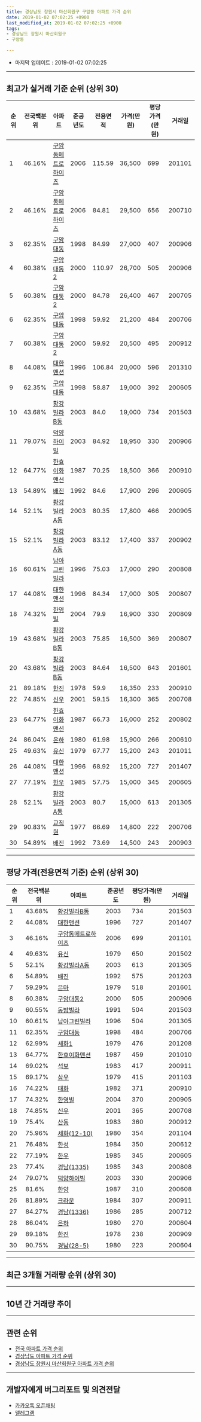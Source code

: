```yaml
---
title: 경상남도 창원시 마산회원구 구암동 아파트 가격 순위
date: 2019-01-02 07:02:25 +0900
last_modified_at: 2019-01-02 07:02:25 +0900
tags:
- 경상남도 창원시 마산회원구
- 구암동

---
```


* 마지막 업데이트 : 2019-01-02 07:02:25

---

## 최고가 실거래 기준 순위 (상위 30)


|순위|전국백분위|아파트|준공년도|전용면적|가격(만원)|평당가격(만원)|거래일|
|---|---|---|---|---|---|---|---|
|1|46.16%|[구암동메트로하이츠](https://search.naver.com/search.naver?query=%EA%B2%BD%EC%83%81%EB%82%A8%EB%8F%84+%EC%B0%BD%EC%9B%90%EC%8B%9C+%EB%A7%88%EC%82%B0%ED%9A%8C%EC%9B%90%EA%B5%AC+%EA%B5%AC%EC%95%94%EB%8F%99+%EA%B5%AC%EC%95%94%EB%8F%99%EB%A9%94%ED%8A%B8%EB%A1%9C%ED%95%98%EC%9D%B4%EC%B8%A0)|2006|115.59|36,500|699|201101|
|2|46.16%|[구암동메트로하이츠](https://search.naver.com/search.naver?query=%EA%B2%BD%EC%83%81%EB%82%A8%EB%8F%84+%EC%B0%BD%EC%9B%90%EC%8B%9C+%EB%A7%88%EC%82%B0%ED%9A%8C%EC%9B%90%EA%B5%AC+%EA%B5%AC%EC%95%94%EB%8F%99+%EA%B5%AC%EC%95%94%EB%8F%99%EB%A9%94%ED%8A%B8%EB%A1%9C%ED%95%98%EC%9D%B4%EC%B8%A0)|2006|84.81|29,500|656|200710|
|3|62.35%|[구암대동](https://search.naver.com/search.naver?query=%EA%B2%BD%EC%83%81%EB%82%A8%EB%8F%84+%EC%B0%BD%EC%9B%90%EC%8B%9C+%EB%A7%88%EC%82%B0%ED%9A%8C%EC%9B%90%EA%B5%AC+%EA%B5%AC%EC%95%94%EB%8F%99+%EA%B5%AC%EC%95%94%EB%8C%80%EB%8F%99)|1998|84.99|27,000|407|200906|
|4|60.38%|[구암대동2](https://search.naver.com/search.naver?query=%EA%B2%BD%EC%83%81%EB%82%A8%EB%8F%84+%EC%B0%BD%EC%9B%90%EC%8B%9C+%EB%A7%88%EC%82%B0%ED%9A%8C%EC%9B%90%EA%B5%AC+%EA%B5%AC%EC%95%94%EB%8F%99+%EA%B5%AC%EC%95%94%EB%8C%80%EB%8F%992)|2000|110.97|26,700|505|200906|
|5|60.38%|[구암대동2](https://search.naver.com/search.naver?query=%EA%B2%BD%EC%83%81%EB%82%A8%EB%8F%84+%EC%B0%BD%EC%9B%90%EC%8B%9C+%EB%A7%88%EC%82%B0%ED%9A%8C%EC%9B%90%EA%B5%AC+%EA%B5%AC%EC%95%94%EB%8F%99+%EA%B5%AC%EC%95%94%EB%8C%80%EB%8F%992)|2000|84.78|26,400|467|200705|
|6|62.35%|[구암대동](https://search.naver.com/search.naver?query=%EA%B2%BD%EC%83%81%EB%82%A8%EB%8F%84+%EC%B0%BD%EC%9B%90%EC%8B%9C+%EB%A7%88%EC%82%B0%ED%9A%8C%EC%9B%90%EA%B5%AC+%EA%B5%AC%EC%95%94%EB%8F%99+%EA%B5%AC%EC%95%94%EB%8C%80%EB%8F%99)|1998|59.92|21,200|484|200706|
|7|60.38%|[구암대동2](https://search.naver.com/search.naver?query=%EA%B2%BD%EC%83%81%EB%82%A8%EB%8F%84+%EC%B0%BD%EC%9B%90%EC%8B%9C+%EB%A7%88%EC%82%B0%ED%9A%8C%EC%9B%90%EA%B5%AC+%EA%B5%AC%EC%95%94%EB%8F%99+%EA%B5%AC%EC%95%94%EB%8C%80%EB%8F%992)|2000|59.92|20,500|495|200912|
|8|44.08%|[대한맨션](https://search.naver.com/search.naver?query=%EA%B2%BD%EC%83%81%EB%82%A8%EB%8F%84+%EC%B0%BD%EC%9B%90%EC%8B%9C+%EB%A7%88%EC%82%B0%ED%9A%8C%EC%9B%90%EA%B5%AC+%EA%B5%AC%EC%95%94%EB%8F%99+%EB%8C%80%ED%95%9C%EB%A7%A8%EC%85%98)|1996|106.84|20,000|596|201310|
|9|62.35%|[구암대동](https://search.naver.com/search.naver?query=%EA%B2%BD%EC%83%81%EB%82%A8%EB%8F%84+%EC%B0%BD%EC%9B%90%EC%8B%9C+%EB%A7%88%EC%82%B0%ED%9A%8C%EC%9B%90%EA%B5%AC+%EA%B5%AC%EC%95%94%EB%8F%99+%EA%B5%AC%EC%95%94%EB%8C%80%EB%8F%99)|1998|58.87|19,000|392|200605|
|10|43.68%|[황강빌라B동](https://search.naver.com/search.naver?query=%EA%B2%BD%EC%83%81%EB%82%A8%EB%8F%84+%EC%B0%BD%EC%9B%90%EC%8B%9C+%EB%A7%88%EC%82%B0%ED%9A%8C%EC%9B%90%EA%B5%AC+%EA%B5%AC%EC%95%94%EB%8F%99+%ED%99%A9%EA%B0%95%EB%B9%8C%EB%9D%BCB%EB%8F%99)|2003|84.0|19,000|734|201503|
|11|79.07%|[덕양하이빌](https://search.naver.com/search.naver?query=%EA%B2%BD%EC%83%81%EB%82%A8%EB%8F%84+%EC%B0%BD%EC%9B%90%EC%8B%9C+%EB%A7%88%EC%82%B0%ED%9A%8C%EC%9B%90%EA%B5%AC+%EA%B5%AC%EC%95%94%EB%8F%99+%EB%8D%95%EC%96%91%ED%95%98%EC%9D%B4%EB%B9%8C)|2003|84.92|18,950|330|200906|
|12|64.77%|[한효이화맨션](https://search.naver.com/search.naver?query=%EA%B2%BD%EC%83%81%EB%82%A8%EB%8F%84+%EC%B0%BD%EC%9B%90%EC%8B%9C+%EB%A7%88%EC%82%B0%ED%9A%8C%EC%9B%90%EA%B5%AC+%EA%B5%AC%EC%95%94%EB%8F%99+%ED%95%9C%ED%9A%A8%EC%9D%B4%ED%99%94%EB%A7%A8%EC%85%98)|1987|70.25|18,500|366|200910|
|13|54.89%|[배진](https://search.naver.com/search.naver?query=%EA%B2%BD%EC%83%81%EB%82%A8%EB%8F%84+%EC%B0%BD%EC%9B%90%EC%8B%9C+%EB%A7%88%EC%82%B0%ED%9A%8C%EC%9B%90%EA%B5%AC+%EA%B5%AC%EC%95%94%EB%8F%99+%EB%B0%B0%EC%A7%84)|1992|84.6|17,900|296|200605|
|14|52.1%|[황강빌라A동](https://search.naver.com/search.naver?query=%EA%B2%BD%EC%83%81%EB%82%A8%EB%8F%84+%EC%B0%BD%EC%9B%90%EC%8B%9C+%EB%A7%88%EC%82%B0%ED%9A%8C%EC%9B%90%EA%B5%AC+%EA%B5%AC%EC%95%94%EB%8F%99+%ED%99%A9%EA%B0%95%EB%B9%8C%EB%9D%BCA%EB%8F%99)|2003|80.35|17,800|466|200905|
|15|52.1%|[황강빌라A동](https://search.naver.com/search.naver?query=%EA%B2%BD%EC%83%81%EB%82%A8%EB%8F%84+%EC%B0%BD%EC%9B%90%EC%8B%9C+%EB%A7%88%EC%82%B0%ED%9A%8C%EC%9B%90%EA%B5%AC+%EA%B5%AC%EC%95%94%EB%8F%99+%ED%99%A9%EA%B0%95%EB%B9%8C%EB%9D%BCA%EB%8F%99)|2003|83.12|17,400|337|200902|
|16|60.61%|[남아그린빌라](https://search.naver.com/search.naver?query=%EA%B2%BD%EC%83%81%EB%82%A8%EB%8F%84+%EC%B0%BD%EC%9B%90%EC%8B%9C+%EB%A7%88%EC%82%B0%ED%9A%8C%EC%9B%90%EA%B5%AC+%EA%B5%AC%EC%95%94%EB%8F%99+%EB%82%A8%EC%95%84%EA%B7%B8%EB%A6%B0%EB%B9%8C%EB%9D%BC)|1996|75.03|17,000|290|200808|
|17|44.08%|[대한맨션](https://search.naver.com/search.naver?query=%EA%B2%BD%EC%83%81%EB%82%A8%EB%8F%84+%EC%B0%BD%EC%9B%90%EC%8B%9C+%EB%A7%88%EC%82%B0%ED%9A%8C%EC%9B%90%EA%B5%AC+%EA%B5%AC%EC%95%94%EB%8F%99+%EB%8C%80%ED%95%9C%EB%A7%A8%EC%85%98)|1996|84.34|17,000|305|200807|
|18|74.32%|[한영빌](https://search.naver.com/search.naver?query=%EA%B2%BD%EC%83%81%EB%82%A8%EB%8F%84+%EC%B0%BD%EC%9B%90%EC%8B%9C+%EB%A7%88%EC%82%B0%ED%9A%8C%EC%9B%90%EA%B5%AC+%EA%B5%AC%EC%95%94%EB%8F%99+%ED%95%9C%EC%98%81%EB%B9%8C)|2004|79.9|16,900|330|200809|
|19|43.68%|[황강빌라B동](https://search.naver.com/search.naver?query=%EA%B2%BD%EC%83%81%EB%82%A8%EB%8F%84+%EC%B0%BD%EC%9B%90%EC%8B%9C+%EB%A7%88%EC%82%B0%ED%9A%8C%EC%9B%90%EA%B5%AC+%EA%B5%AC%EC%95%94%EB%8F%99+%ED%99%A9%EA%B0%95%EB%B9%8C%EB%9D%BCB%EB%8F%99)|2003|75.85|16,500|369|200807|
|20|43.68%|[황강빌라B동](https://search.naver.com/search.naver?query=%EA%B2%BD%EC%83%81%EB%82%A8%EB%8F%84+%EC%B0%BD%EC%9B%90%EC%8B%9C+%EB%A7%88%EC%82%B0%ED%9A%8C%EC%9B%90%EA%B5%AC+%EA%B5%AC%EC%95%94%EB%8F%99+%ED%99%A9%EA%B0%95%EB%B9%8C%EB%9D%BCB%EB%8F%99)|2003|84.64|16,500|643|201601|
|21|89.18%|[한진](https://search.naver.com/search.naver?query=%EA%B2%BD%EC%83%81%EB%82%A8%EB%8F%84+%EC%B0%BD%EC%9B%90%EC%8B%9C+%EB%A7%88%EC%82%B0%ED%9A%8C%EC%9B%90%EA%B5%AC+%EA%B5%AC%EC%95%94%EB%8F%99+%ED%95%9C%EC%A7%84)|1978|59.9|16,350|233|200910|
|22|74.85%|[신우](https://search.naver.com/search.naver?query=%EA%B2%BD%EC%83%81%EB%82%A8%EB%8F%84+%EC%B0%BD%EC%9B%90%EC%8B%9C+%EB%A7%88%EC%82%B0%ED%9A%8C%EC%9B%90%EA%B5%AC+%EA%B5%AC%EC%95%94%EB%8F%99+%EC%8B%A0%EC%9A%B0)|2001|59.15|16,300|365|200708|
|23|64.77%|[한효이화맨션](https://search.naver.com/search.naver?query=%EA%B2%BD%EC%83%81%EB%82%A8%EB%8F%84+%EC%B0%BD%EC%9B%90%EC%8B%9C+%EB%A7%88%EC%82%B0%ED%9A%8C%EC%9B%90%EA%B5%AC+%EA%B5%AC%EC%95%94%EB%8F%99+%ED%95%9C%ED%9A%A8%EC%9D%B4%ED%99%94%EB%A7%A8%EC%85%98)|1987|66.73|16,000|252|200802|
|24|86.04%|[은하](https://search.naver.com/search.naver?query=%EA%B2%BD%EC%83%81%EB%82%A8%EB%8F%84+%EC%B0%BD%EC%9B%90%EC%8B%9C+%EB%A7%88%EC%82%B0%ED%9A%8C%EC%9B%90%EA%B5%AC+%EA%B5%AC%EC%95%94%EB%8F%99+%EC%9D%80%ED%95%98)|1980|61.98|15,900|266|200610|
|25|49.63%|[유신](https://search.naver.com/search.naver?query=%EA%B2%BD%EC%83%81%EB%82%A8%EB%8F%84+%EC%B0%BD%EC%9B%90%EC%8B%9C+%EB%A7%88%EC%82%B0%ED%9A%8C%EC%9B%90%EA%B5%AC+%EA%B5%AC%EC%95%94%EB%8F%99+%EC%9C%A0%EC%8B%A0)|1979|67.77|15,200|243|201011|
|26|44.08%|[대한맨션](https://search.naver.com/search.naver?query=%EA%B2%BD%EC%83%81%EB%82%A8%EB%8F%84+%EC%B0%BD%EC%9B%90%EC%8B%9C+%EB%A7%88%EC%82%B0%ED%9A%8C%EC%9B%90%EA%B5%AC+%EA%B5%AC%EC%95%94%EB%8F%99+%EB%8C%80%ED%95%9C%EB%A7%A8%EC%85%98)|1996|68.92|15,200|727|201407|
|27|77.19%|[한우](https://search.naver.com/search.naver?query=%EA%B2%BD%EC%83%81%EB%82%A8%EB%8F%84+%EC%B0%BD%EC%9B%90%EC%8B%9C+%EB%A7%88%EC%82%B0%ED%9A%8C%EC%9B%90%EA%B5%AC+%EA%B5%AC%EC%95%94%EB%8F%99+%ED%95%9C%EC%9A%B0)|1985|57.75|15,000|345|200605|
|28|52.1%|[황강빌라A동](https://search.naver.com/search.naver?query=%EA%B2%BD%EC%83%81%EB%82%A8%EB%8F%84+%EC%B0%BD%EC%9B%90%EC%8B%9C+%EB%A7%88%EC%82%B0%ED%9A%8C%EC%9B%90%EA%B5%AC+%EA%B5%AC%EC%95%94%EB%8F%99+%ED%99%A9%EA%B0%95%EB%B9%8C%EB%9D%BCA%EB%8F%99)|2003|80.7|15,000|613|201305|
|29|90.83%|[교직원](https://search.naver.com/search.naver?query=%EA%B2%BD%EC%83%81%EB%82%A8%EB%8F%84+%EC%B0%BD%EC%9B%90%EC%8B%9C+%EB%A7%88%EC%82%B0%ED%9A%8C%EC%9B%90%EA%B5%AC+%EA%B5%AC%EC%95%94%EB%8F%99+%EA%B5%90%EC%A7%81%EC%9B%90)|1977|66.69|14,800|222|200706|
|30|54.89%|[배진](https://search.naver.com/search.naver?query=%EA%B2%BD%EC%83%81%EB%82%A8%EB%8F%84+%EC%B0%BD%EC%9B%90%EC%8B%9C+%EB%A7%88%EC%82%B0%ED%9A%8C%EC%9B%90%EA%B5%AC+%EA%B5%AC%EC%95%94%EB%8F%99+%EB%B0%B0%EC%A7%84)|1992|73.69|14,500|243|200903|


---

## 평당 가격(전용면적 기준) 순위 (상위 30)


|순위|전국백분위|아파트|준공년도|평당가격(만원)|거래일|
|---|---|---|---|---|---|
|1|43.68%|[황강빌라B동](https://search.naver.com/search.naver?query=%EA%B2%BD%EC%83%81%EB%82%A8%EB%8F%84+%EC%B0%BD%EC%9B%90%EC%8B%9C+%EB%A7%88%EC%82%B0%ED%9A%8C%EC%9B%90%EA%B5%AC+%EA%B5%AC%EC%95%94%EB%8F%99+%ED%99%A9%EA%B0%95%EB%B9%8C%EB%9D%BCB%EB%8F%99)|2003|734|201503|
|2|44.08%|[대한맨션](https://search.naver.com/search.naver?query=%EA%B2%BD%EC%83%81%EB%82%A8%EB%8F%84+%EC%B0%BD%EC%9B%90%EC%8B%9C+%EB%A7%88%EC%82%B0%ED%9A%8C%EC%9B%90%EA%B5%AC+%EA%B5%AC%EC%95%94%EB%8F%99+%EB%8C%80%ED%95%9C%EB%A7%A8%EC%85%98)|1996|727|201407|
|3|46.16%|[구암동메트로하이츠](https://search.naver.com/search.naver?query=%EA%B2%BD%EC%83%81%EB%82%A8%EB%8F%84+%EC%B0%BD%EC%9B%90%EC%8B%9C+%EB%A7%88%EC%82%B0%ED%9A%8C%EC%9B%90%EA%B5%AC+%EA%B5%AC%EC%95%94%EB%8F%99+%EA%B5%AC%EC%95%94%EB%8F%99%EB%A9%94%ED%8A%B8%EB%A1%9C%ED%95%98%EC%9D%B4%EC%B8%A0)|2006|699|201101|
|4|49.63%|[유신](https://search.naver.com/search.naver?query=%EA%B2%BD%EC%83%81%EB%82%A8%EB%8F%84+%EC%B0%BD%EC%9B%90%EC%8B%9C+%EB%A7%88%EC%82%B0%ED%9A%8C%EC%9B%90%EA%B5%AC+%EA%B5%AC%EC%95%94%EB%8F%99+%EC%9C%A0%EC%8B%A0)|1979|650|201502|
|5|52.1%|[황강빌라A동](https://search.naver.com/search.naver?query=%EA%B2%BD%EC%83%81%EB%82%A8%EB%8F%84+%EC%B0%BD%EC%9B%90%EC%8B%9C+%EB%A7%88%EC%82%B0%ED%9A%8C%EC%9B%90%EA%B5%AC+%EA%B5%AC%EC%95%94%EB%8F%99+%ED%99%A9%EA%B0%95%EB%B9%8C%EB%9D%BCA%EB%8F%99)|2003|613|201305|
|6|54.89%|[배진](https://search.naver.com/search.naver?query=%EA%B2%BD%EC%83%81%EB%82%A8%EB%8F%84+%EC%B0%BD%EC%9B%90%EC%8B%9C+%EB%A7%88%EC%82%B0%ED%9A%8C%EC%9B%90%EA%B5%AC+%EA%B5%AC%EC%95%94%EB%8F%99+%EB%B0%B0%EC%A7%84)|1992|575|201203|
|7|59.29%|[은마](https://search.naver.com/search.naver?query=%EA%B2%BD%EC%83%81%EB%82%A8%EB%8F%84+%EC%B0%BD%EC%9B%90%EC%8B%9C+%EB%A7%88%EC%82%B0%ED%9A%8C%EC%9B%90%EA%B5%AC+%EA%B5%AC%EC%95%94%EB%8F%99+%EC%9D%80%EB%A7%88)|1979|518|201601|
|8|60.38%|[구암대동2](https://search.naver.com/search.naver?query=%EA%B2%BD%EC%83%81%EB%82%A8%EB%8F%84+%EC%B0%BD%EC%9B%90%EC%8B%9C+%EB%A7%88%EC%82%B0%ED%9A%8C%EC%9B%90%EA%B5%AC+%EA%B5%AC%EC%95%94%EB%8F%99+%EA%B5%AC%EC%95%94%EB%8C%80%EB%8F%992)|2000|505|200906|
|9|60.55%|[동방빌라](https://search.naver.com/search.naver?query=%EA%B2%BD%EC%83%81%EB%82%A8%EB%8F%84+%EC%B0%BD%EC%9B%90%EC%8B%9C+%EB%A7%88%EC%82%B0%ED%9A%8C%EC%9B%90%EA%B5%AC+%EA%B5%AC%EC%95%94%EB%8F%99+%EB%8F%99%EB%B0%A9%EB%B9%8C%EB%9D%BC)|1991|504|201503|
|10|60.61%|[남아그린빌라](https://search.naver.com/search.naver?query=%EA%B2%BD%EC%83%81%EB%82%A8%EB%8F%84+%EC%B0%BD%EC%9B%90%EC%8B%9C+%EB%A7%88%EC%82%B0%ED%9A%8C%EC%9B%90%EA%B5%AC+%EA%B5%AC%EC%95%94%EB%8F%99+%EB%82%A8%EC%95%84%EA%B7%B8%EB%A6%B0%EB%B9%8C%EB%9D%BC)|1996|504|201305|
|11|62.35%|[구암대동](https://search.naver.com/search.naver?query=%EA%B2%BD%EC%83%81%EB%82%A8%EB%8F%84+%EC%B0%BD%EC%9B%90%EC%8B%9C+%EB%A7%88%EC%82%B0%ED%9A%8C%EC%9B%90%EA%B5%AC+%EA%B5%AC%EC%95%94%EB%8F%99+%EA%B5%AC%EC%95%94%EB%8C%80%EB%8F%99)|1998|484|200706|
|12|62.99%|[세화1](https://search.naver.com/search.naver?query=%EA%B2%BD%EC%83%81%EB%82%A8%EB%8F%84+%EC%B0%BD%EC%9B%90%EC%8B%9C+%EB%A7%88%EC%82%B0%ED%9A%8C%EC%9B%90%EA%B5%AC+%EA%B5%AC%EC%95%94%EB%8F%99+%EC%84%B8%ED%99%941)|1979|476|201208|
|13|64.77%|[한효이화맨션](https://search.naver.com/search.naver?query=%EA%B2%BD%EC%83%81%EB%82%A8%EB%8F%84+%EC%B0%BD%EC%9B%90%EC%8B%9C+%EB%A7%88%EC%82%B0%ED%9A%8C%EC%9B%90%EA%B5%AC+%EA%B5%AC%EC%95%94%EB%8F%99+%ED%95%9C%ED%9A%A8%EC%9D%B4%ED%99%94%EB%A7%A8%EC%85%98)|1987|459|201010|
|14|69.02%|[석보](https://search.naver.com/search.naver?query=%EA%B2%BD%EC%83%81%EB%82%A8%EB%8F%84+%EC%B0%BD%EC%9B%90%EC%8B%9C+%EB%A7%88%EC%82%B0%ED%9A%8C%EC%9B%90%EA%B5%AC+%EA%B5%AC%EC%95%94%EB%8F%99+%EC%84%9D%EB%B3%B4)|1983|417|200911|
|15|69.17%|[삼우](https://search.naver.com/search.naver?query=%EA%B2%BD%EC%83%81%EB%82%A8%EB%8F%84+%EC%B0%BD%EC%9B%90%EC%8B%9C+%EB%A7%88%EC%82%B0%ED%9A%8C%EC%9B%90%EA%B5%AC+%EA%B5%AC%EC%95%94%EB%8F%99+%EC%82%BC%EC%9A%B0)|1979|415|201103|
|16|74.22%|[태화](https://search.naver.com/search.naver?query=%EA%B2%BD%EC%83%81%EB%82%A8%EB%8F%84+%EC%B0%BD%EC%9B%90%EC%8B%9C+%EB%A7%88%EC%82%B0%ED%9A%8C%EC%9B%90%EA%B5%AC+%EA%B5%AC%EC%95%94%EB%8F%99+%ED%83%9C%ED%99%94)|1982|371|200910|
|17|74.32%|[한영빌](https://search.naver.com/search.naver?query=%EA%B2%BD%EC%83%81%EB%82%A8%EB%8F%84+%EC%B0%BD%EC%9B%90%EC%8B%9C+%EB%A7%88%EC%82%B0%ED%9A%8C%EC%9B%90%EA%B5%AC+%EA%B5%AC%EC%95%94%EB%8F%99+%ED%95%9C%EC%98%81%EB%B9%8C)|2004|370|200905|
|18|74.85%|[신우](https://search.naver.com/search.naver?query=%EA%B2%BD%EC%83%81%EB%82%A8%EB%8F%84+%EC%B0%BD%EC%9B%90%EC%8B%9C+%EB%A7%88%EC%82%B0%ED%9A%8C%EC%9B%90%EA%B5%AC+%EA%B5%AC%EC%95%94%EB%8F%99+%EC%8B%A0%EC%9A%B0)|2001|365|200708|
|19|75.4%|[산동](https://search.naver.com/search.naver?query=%EA%B2%BD%EC%83%81%EB%82%A8%EB%8F%84+%EC%B0%BD%EC%9B%90%EC%8B%9C+%EB%A7%88%EC%82%B0%ED%9A%8C%EC%9B%90%EA%B5%AC+%EA%B5%AC%EC%95%94%EB%8F%99+%EC%82%B0%EB%8F%99)|1983|360|200912|
|20|75.96%|[세화(12-10)](https://search.naver.com/search.naver?query=%EA%B2%BD%EC%83%81%EB%82%A8%EB%8F%84+%EC%B0%BD%EC%9B%90%EC%8B%9C+%EB%A7%88%EC%82%B0%ED%9A%8C%EC%9B%90%EA%B5%AC+%EA%B5%AC%EC%95%94%EB%8F%99+%EC%84%B8%ED%99%94%2812-10%29)|1980|354|201104|
|21|76.48%|[한성](https://search.naver.com/search.naver?query=%EA%B2%BD%EC%83%81%EB%82%A8%EB%8F%84+%EC%B0%BD%EC%9B%90%EC%8B%9C+%EB%A7%88%EC%82%B0%ED%9A%8C%EC%9B%90%EA%B5%AC+%EA%B5%AC%EC%95%94%EB%8F%99+%ED%95%9C%EC%84%B1)|1984|350|200612|
|22|77.19%|[한우](https://search.naver.com/search.naver?query=%EA%B2%BD%EC%83%81%EB%82%A8%EB%8F%84+%EC%B0%BD%EC%9B%90%EC%8B%9C+%EB%A7%88%EC%82%B0%ED%9A%8C%EC%9B%90%EA%B5%AC+%EA%B5%AC%EC%95%94%EB%8F%99+%ED%95%9C%EC%9A%B0)|1985|345|200605|
|23|77.4%|[경남(1335)](https://search.naver.com/search.naver?query=%EA%B2%BD%EC%83%81%EB%82%A8%EB%8F%84+%EC%B0%BD%EC%9B%90%EC%8B%9C+%EB%A7%88%EC%82%B0%ED%9A%8C%EC%9B%90%EA%B5%AC+%EA%B5%AC%EC%95%94%EB%8F%99+%EA%B2%BD%EB%82%A8%281335%29)|1985|343|200808|
|24|79.07%|[덕양하이빌](https://search.naver.com/search.naver?query=%EA%B2%BD%EC%83%81%EB%82%A8%EB%8F%84+%EC%B0%BD%EC%9B%90%EC%8B%9C+%EB%A7%88%EC%82%B0%ED%9A%8C%EC%9B%90%EA%B5%AC+%EA%B5%AC%EC%95%94%EB%8F%99+%EB%8D%95%EC%96%91%ED%95%98%EC%9D%B4%EB%B9%8C)|2003|330|200906|
|25|81.6%|[한양](https://search.naver.com/search.naver?query=%EA%B2%BD%EC%83%81%EB%82%A8%EB%8F%84+%EC%B0%BD%EC%9B%90%EC%8B%9C+%EB%A7%88%EC%82%B0%ED%9A%8C%EC%9B%90%EA%B5%AC+%EA%B5%AC%EC%95%94%EB%8F%99+%ED%95%9C%EC%96%91)|1987|310|200608|
|26|81.89%|[크라운](https://search.naver.com/search.naver?query=%EA%B2%BD%EC%83%81%EB%82%A8%EB%8F%84+%EC%B0%BD%EC%9B%90%EC%8B%9C+%EB%A7%88%EC%82%B0%ED%9A%8C%EC%9B%90%EA%B5%AC+%EA%B5%AC%EC%95%94%EB%8F%99+%ED%81%AC%EB%9D%BC%EC%9A%B4)|1984|307|200911|
|27|84.27%|[경남(1336)](https://search.naver.com/search.naver?query=%EA%B2%BD%EC%83%81%EB%82%A8%EB%8F%84+%EC%B0%BD%EC%9B%90%EC%8B%9C+%EB%A7%88%EC%82%B0%ED%9A%8C%EC%9B%90%EA%B5%AC+%EA%B5%AC%EC%95%94%EB%8F%99+%EA%B2%BD%EB%82%A8%281336%29)|1986|285|200712|
|28|86.04%|[은하](https://search.naver.com/search.naver?query=%EA%B2%BD%EC%83%81%EB%82%A8%EB%8F%84+%EC%B0%BD%EC%9B%90%EC%8B%9C+%EB%A7%88%EC%82%B0%ED%9A%8C%EC%9B%90%EA%B5%AC+%EA%B5%AC%EC%95%94%EB%8F%99+%EC%9D%80%ED%95%98)|1980|270|200604|
|29|89.18%|[한진](https://search.naver.com/search.naver?query=%EA%B2%BD%EC%83%81%EB%82%A8%EB%8F%84+%EC%B0%BD%EC%9B%90%EC%8B%9C+%EB%A7%88%EC%82%B0%ED%9A%8C%EC%9B%90%EA%B5%AC+%EA%B5%AC%EC%95%94%EB%8F%99+%ED%95%9C%EC%A7%84)|1978|238|200909|
|30|90.75%|[경남(28-5)](https://search.naver.com/search.naver?query=%EA%B2%BD%EC%83%81%EB%82%A8%EB%8F%84+%EC%B0%BD%EC%9B%90%EC%8B%9C+%EB%A7%88%EC%82%B0%ED%9A%8C%EC%9B%90%EA%B5%AC+%EA%B5%AC%EC%95%94%EB%8F%99+%EA%B2%BD%EB%82%A8%2828-5%29)|1980|223|200604|


---

## 최근 3개월 거래량 순위 (상위 30)


<div style="width:100%;">
    <canvas id="deal_count_ranking" height="250"></canvas>
</div>


<script>
new Chart(document.getElementById("deal_count_ranking"), {
    type: 'horizontalBar',
    data: {
        labels: ['구암대동', '삼우', '경남(1335)', '동마'],
        datasets: [{
            label: '실거래 수',
            data: [5, 1, 1, 1],
            borderColor: "rgba(255, 0, 128, 1)",
            backgroundColor: "rgba(255, 0, 128, 0.5)",
            fill: false,
        }]
    },
    options: {
        responsive: true,
        title: {
            display: true,
            text: '최근 3개월 거래량 순위'
        },
        tooltips: {
            mode: 'index',
            intersect: false,
            callbacks: {
                title: function(tooltipItems, data) {
                    return "실거래 수:";
                },
                label: function(tooltipItem, data) {
                    return data.labels[tooltipItem.index] + ": " + tooltipItem.xLabel;
                }
            }
        },
        hover: {
            mode: 'nearest',
            intersect: true
        },
        scales: {
            xAxes: [{
                display: true,
                scaleLabel: {
                    display: true,
                    labelString: '실거래 수'
                },
                ticks: {
                    suggestedMin: 0,
                }
            }],
            yAxes: [{
                display: true,
                ticks: {
                    autoSkip: false,
                    callback: function(value, index, values) {
                        if (value.length > 15)
                            return value.substr(0, 13) + "...";
                        else
                            return value;
                    }
                },
                scaleLabel: {
                    display: false,
                }
            }]
        }
    }
});

</script>


---

## 10년 간 거래량 추이


<div style="width:100%;">
    <canvas id="deal_progress" height="250"></canvas>
</div>

<script>
new Chart(document.getElementById("deal_progress"), {
    type: 'line',
    data: {
        labels: ['200901','200902','200903','200904','200905','200906','200907','200908','200909','200910','200911','200912','201001','201002','201003','201004','201005','201006','201007','201008','201009','201010','201011','201012','201101','201102','201103','201104','201105','201106','201107','201108','201109','201110','201111','201112','201201','201202','201203','201204','201205','201206','201207','201208','201209','201210','201211','201212','201301','201302','201303','201304','201305','201306','201307','201308','201309','201310','201311','201312','201401','201402','201403','201404','201405','201406','201407','201408','201409','201410','201411','201412','201501','201502','201503','201504','201505','201506','201507','201508','201509','201510','201511','201512','201601','201602','201603','201604','201605','201606','201607','201608','201609','201610','201611','201612','201701','201702','201703','201704','201705','201706','201707','201708','201709','201710','201711','201712','201801','201802','201803','201804','201805','201806','201807','201808','201809','201810','201811','201812','201901'],
        datasets: [{
            label: '실거래 수',
            pointRadius: 1,
            data: [8, 7, 16, 24, 20, 17, 20, 18, 28, 34, 35, 34, 26, 18, 31, 21, 18, 15, 9, 13, 11, 22, 18, 21, 13, 18, 33, 19, 16, 18, 10, 14, 16, 14, 10, 12, 8, 14, 8, 11, 8, 6, 5, 7, 7, 12, 12, 6, 13, 9, 23, 20, 22, 13, 6, 7, 14, 14, 17, 9, 14, 13, 14, 15, 15, 23, 13, 14, 26, 26, 21, 14, 13, 17, 35, 25, 26, 18, 13, 17, 11, 24, 20, 8, 17, 13, 19, 9, 6, 17, 11, 10, 7, 14, 14, 9, 5, 10, 13, 8, 4, 9, 10, 6, 1, 6, 4, 4, 4, 6, 6, 7, 3, 5, 4, 6, 8, 12, 7, 1, 0],
            borderColor: "rgba(255, 201, 14, 1)",
            backgroundColor: "rgba(255, 201, 14, 0.5)",
            fill: true,
        }]
    },
    options: {
        responsive: true,
        title: {
            display: true,
            text: '10년간 거래량 추이'
        },
        tooltips: {
            mode: 'index',
            intersect: false,
        },
        hover: {
            mode: 'nearest',
            intersect: true
        },
        scales: {
            xAxes: [{
                display: true,
                scaleLabel: {
                    display: true,
                    labelString: '년/월'
                }
            }],
            yAxes: [{
                display: true,
                ticks: {
                    suggestedMin: 0,
                },
                scaleLabel: {
                    display: true,
                    labelString: '실거래 수'
                }
            }]
        }
    }
});

</script>


---

## 관련 순위

- [전국 아파트 가격 순위](https://inasie.github.io/apt-ranking/전국)
- [경상남도 아파트 가격 순위](https://inasie.github.io/apt-ranking/경상남도)
- [경상남도 창원시 마산회원구 아파트 가격 순위](https://inasie.github.io/apt-ranking/경상남도-창원시-마산회원구)


---

## 개발자에게 버그리포트 및 의견전달

- [카카오톡 오픈채팅](https://open.kakao.com/o/gLJUAP4)
- [텔레그램](https://t.me/inasie)

